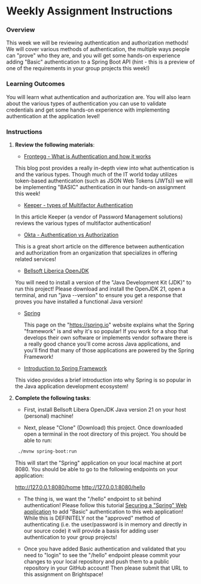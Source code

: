 # Weekly Assignment Instructions


### Overview

This week we will be reviewing authentication and authorization methods!  We will cover various methods of authentication, the multiple ways people can "prove" who they are, and you will get some hands-on experience adding "Basic" authentication to a Spring Boot API (hint - this is a preview of one of the requirements in your group projects this week!) 

### Learning Outcomes

You will learn what authentication and authorization are.  You will also learn about the various types of authentication you can use to validate credentials and get some hands-on experience with implementing authentication at the application level!
    

### Instructions
1. **Review the following materials**:

   - [Frontegg - What is Authentication and how it works](https://frontegg.com/blog/authentication)

   This blog post provides a really in-depth view into what authentication is and the various types.  Though much of the IT world today utilizes token-based authentication (such as JSON Web Tokens (JWTs)) we will be implementing "BASIC" authentication in our hands-on assignment this week! 

   - [Keeper - types of Multifactor Authentication](https://www.keepersecurity.com/blog/2023/06/27/types-of-multi-factor-authentication-mfa/)

    In this article Keeper (a vendor of Password Management solutions) reviews the various types of multifactor authentication!

   - [Okta - Authentication vs Authorization](https://www.okta.com/identity-101/authentication-vs-authorization/)

    This is a great short article on the difference between authentication and authorization from an organization that specializes in offering related services!

   - [Bellsoft Liberica OpenJDK](https://bell-sw.com/pages/downloads/)

    You will need to install a version of the "Java Development Kit (JDK)" to run this project!  Please download and install the OpenJDK 21, open a terminal, and run "java --version" to ensure you get a response that proves you have installed a functional Java version!

   - [Spring](https://spring.io/why-spring)
  
     This page on the "https://spring.io" website explains what the Spring "framework" is and why it's so popular!  If you work for a shop that develops their own software or implements vendor software there is a really good chance you'll come across Java applications, and you'll find that many of those applications are powered by the Spring Framework!

   - [Introduction to Spring Framework](https://youtu.be/Zxwq3aW9ctU?si=ADiE2IryDSgvkTdU)

   This video provides a brief introduction into why Spring is so popular in the Java application development ecosystem!


3. **Complete the following tasks**:

   - First, install Bellsoft Libera OpenJDK Java version 21 on your host (personal) machine!

   - Next, please "Clone" (Download) this project.  Once downloaded open a terminal in the root directory of this project.  You should be able to run:

   ```Bash
    ./mvnw spring-boot:run
   ```

   This will start the "Spring" application on your local machine at port 8080.  You should be able to go to the following endpoints on your application:

    http://127.0.0.1:8080/home
    http://127.0.0.1:8080/hello

   - The thing is, we want the "/hello" endpoint to sit behind authentication!  Please follow  this tutorial [Securing a "Spring" Web application](https://spring.io/guides/gs/securing-web#scratch) to add "Basic" authentication to this web application!  While this is DEFINITELY not the "approved" method of authenticating (i.e. the user/password is in memory and directly in our source code) it will provide a basis for adding user authentication to your group projects!
  
   - Once you have added Basic authentication and validated that you need to "login" to see the "/hello" endpoint please commit your changes to your local repository and push them to a public repository in your GitHub account!  Then please submit that URL to this assignment on Brightspace!
